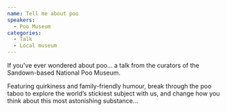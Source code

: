 ```yaml
---
name: Tell me about poo
speakers:
  - Poo Museum
categories:
  - Talk
  - Local museum
---
```


If you've ever wondered about poo... a talk from the curators of the Sandown-based National Poo Museum.

Featuring quirkiness and family-friendly humour, break through the poo taboo to explore the world’s stickiest subject with us, and change how you think about this most astonishing substance...
